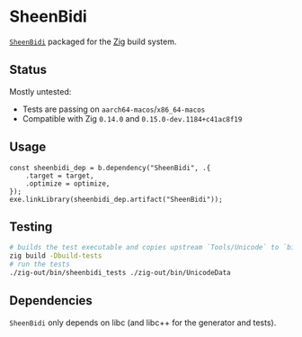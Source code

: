 # SheenBidi

[`SheenBidi`](https://github.com/Tehreer/SheenBidi) packaged for the [Zig](https://ziglang.org/) build system.

## Status

Mostly untested:

* Tests are passing on `aarch64-macos`/`x86_64-macos`
* Compatible with Zig `0.14.0` and `0.15.0-dev.1184+c41ac8f19`

## Usage

```zig
const sheenbidi_dep = b.dependency("SheenBidi", .{
    .target = target,
    .optimize = optimize,
});
exe.linkLibrary(sheenbidi_dep.artifact("SheenBidi"));
```

## Testing

```sh
# builds the test executable and copies upstream `Tools/Unicode` to `bin/UnicodeData`
zig build -Dbuild-tests
# run the tests
./zig-out/bin/sheenbidi_tests ./zig-out/bin/UnicodeData
```

## Dependencies

`SheenBidi` only depends on libc (and libc++ for the generator and tests).

